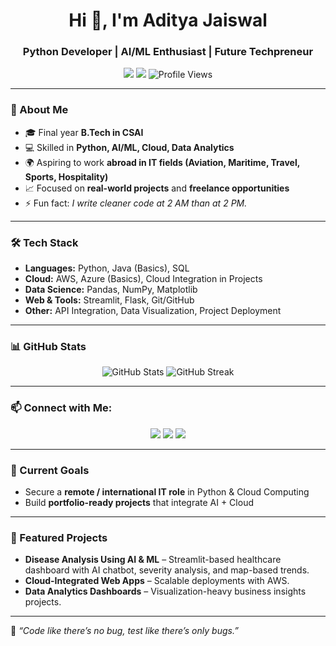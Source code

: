 

<!-- Name & Tagline -->
<h1 align="center">Hi 👋, I'm Aditya Jaiswal</h1>
<h3 align="center">Python Developer | AI/ML Enthusiast | Future Techpreneur</h3>

<!-- Badges -->
<p align="center">
  <img src="https://img.shields.io/badge/Location-Noida-blue?style=flat&logo=google-maps">
  <img src="https://img.shields.io/badge/Focus-Job%20Hunt%20%26%20Projects-orange?style=flat&logo=target">
  <img src="https://komarev.com/ghpvc/?username=adityajaiswal25&label=Profile%20views&color=0e75b6&style=flat" alt="Profile Views" />
</p>

---

### 🚀 About Me
- 🎓 Final year **B.Tech in CSAI**
- 💻 Skilled in **Python, AI/ML, Cloud, Data Analytics**
- 🌍 Aspiring to work **abroad in IT fields (Aviation, Maritime, Travel, Sports, Hospitality)**
- 📈 Focused on **real-world projects** and **freelance opportunities**
- ⚡ Fun fact: *I write cleaner code at 2 AM than at 2 PM.*

---

### 🛠️ Tech Stack
- **Languages:** Python, Java (Basics), SQL  
- **Cloud:** AWS, Azure (Basics), Cloud Integration in Projects  
- **Data Science:** Pandas, NumPy, Matplotlib  
- **Web & Tools:** Streamlit, Flask, Git/GitHub  
- **Other:** API Integration, Data Visualization, Project Deployment

---

### 📊 GitHub Stats
<p align="center">
  <img src="https://github-readme-stats.vercel.app/api?username=adityajaiswal25&show_icons=true&theme=tokyonight" alt="GitHub Stats" />
  <img src="https://github-readme-streak-stats.herokuapp.com/?user=adityajaiswal25&theme=tokyonight" alt="GitHub Streak" />
</p>

---

### 📫 Connect with Me:
<p align="center">
  <a href="https://www.linkedin.com/in/adityajaiswal25"><img src="https://img.shields.io/badge/LinkedIn-0077B5?style=for-the-badge&logo=linkedin&logoColor=white"/></a>
  <a href="mailto:aditya.jaiswal25003@gmail.com"><img src="https://img.shields.io/badge/Email-D14836?style=for-the-badge&logo=gmail&logoColor=white"/></a>
  <a href="https://www.instagram.com/mr__unk_n_own_"><img src="https://img.shields.io/badge/Instagram-E4405F?style=for-the-badge&logo=instagram&logoColor=white"/></a>
</p>

---

### 🎯 Current Goals
- Secure a **remote / international IT role** in Python & Cloud Computing  
- Build **portfolio-ready projects** that integrate AI + Cloud  
  

---

### 📝 Featured Projects
- **Disease Analysis Using AI & ML** – Streamlit-based healthcare dashboard with AI chatbot, severity analysis, and map-based trends.
- **Cloud-Integrated Web Apps** – Scalable deployments with AWS.
- **Data Analytics Dashboards** – Visualization-heavy business insights projects.

---

💬 *“Code like there’s no bug, test like there’s only bugs.”*


<!--
**adityajaiswal25/adityajaiswal25** is a ✨ _special_ ✨ repository because its `README.md` (this file) appears on your GitHub profile.

Here are some ideas to get you started:

- 🔭 I’m currently working on ...
- 🌱 I’m currently learning ...
- 👯 I’m looking to collaborate on ...
- 🤔 I’m looking for help with ...
- 💬 Ask me about ...
- 📫 How to reach me: ...
- 😄 Pronouns: ...
- ⚡ Fun fact: ...
-->
